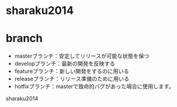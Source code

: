 sharaku2014
===========

# branch
- masterブランチ：安定してリリースが可能な状態を保つ
- developブランチ：最新の開発を反映する
- featureブランチ：新しい開発をするのに用いる
- releaseブランチ：リリース準備のために用いる
- hotfixブランチ：masterで致命的バグがあった場合に使用します。

sharaku2014
